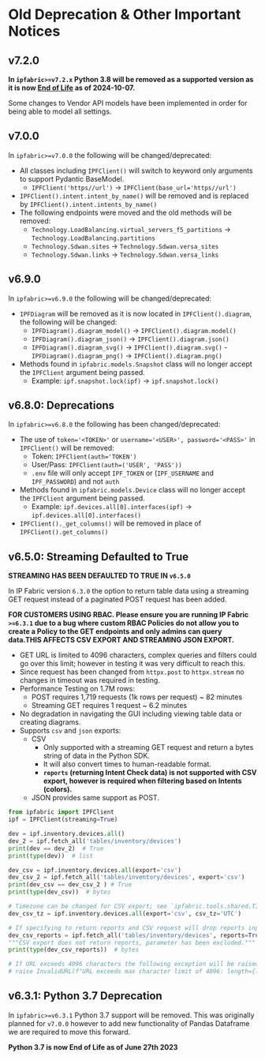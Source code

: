 # Old Deprecation & Other Important Notices

## v7.2.0

**In `ipfabric>=v7.2.x` Python 3.8 will be removed as a supported version as it is now 
[End of Life](https://devguide.python.org/versions/) as of 2024-10-07.**

Some changes to Vendor API models have been implemented in order for being able to model all settings.

## v7.0.0

In `ipfabric>=v7.0.0` the following will be changed/deprecated:

- All classes including `IPFClient()` will switch to keyword only arguments to support Pydantic BaseModel.
  - `IPFClient('https//url')` -> `IPFClient(base_url='https//url')`
- `IPFClient().intent.intent_by_name()` will be removed and is replaced by `IPFClient().intent.intents_by_name()`
- The following endpoints were moved and the old methods will be removed:
  - `Technology.LoadBalancing.virtual_servers_f5_partitions` -> `Technology.LoadBalancing.partitions`
  - `Technology.Sdwan.sites` -> `Technology.Sdwan.versa_sites`
  - `Technology.Sdwan.links` -> `Technology.Sdwan.versa_links`

## v6.9.0

In `ipfabric>=v6.9.0` the following will be changed/deprecated:

- `IPFDiagram` will be removed as it is now located in `IPFClient().diagram`, the following will be changed:
  - `IPFDiagram().diagram_model()` -> `IPFClient().diagram.model()` 
  - `IPFDiagram().diagram_json()` -> `IPFClient().diagram.json()` 
  - `IPFDiagram().diagram_svg()` -> `IPFClient().diagram.svg()` 
  -`IPFDiagram().diagram_png()` -> `IPFClient().diagram.png()` 
- Methods found in `ipfabric.models.Snapshot` class will no longer accept the `IPFClient` argument being passed.
  - Example: `ipf.snapshot.lock(ipf)` -> `ipf.snapshot.lock()`

## v6.8.0: Deprecations

In `ipfabric>=v6.8.0` the following has been changed/deprecated:

- The use of `token='<TOKEN>'` or `username='<USER>', password='<PASS>'` in `IPFClient()` will be removed:
  - Token: `IPFClient(auth='TOKEN')`
  - User/Pass: `IPFClient(auth=('USER', 'PASS'))`
  - `.env` file will only accept `IPF_TOKEN` or (`IPF_USERNAME` and `IPF_PASSWORD`) and not `auth`
- Methods found in `ipfabric.models.Device` class will no longer accept the `IPFClient` argument being passed.
  - Example: `ipf.devices.all[0].interfaces(ipf)` -> `ipf.devices.all[0].interfaces()`
- `IPFClient()._get_columns()` will be removed in place of `IPFClient().get_columns()`

## v6.5.0: Streaming Defaulted to True

**STREAMING HAS BEEN DEFAULTED TO TRUE IN `v6.5.0`**

In IP Fabric version `6.3.0` the option to return table data using a streaming
GET request instead of a paginated POST request has been added. 

**FOR CUSTOMERS USING RBAC. Please ensure you are running IP Fabric `>=6.3.1` due to 
a bug where custom RBAC Policies do not allow you to create a Policy to the GET
endpoints and only admins can query data.THIS AFFECTS CSV EXPORT AND STREAMING JSON EXPORT.**

* GET URL is limited to 4096 characters, complex queries and filters could go over this limit; however in testing it was very difficult to reach this.
* Since request has been changed from `httpx.post` to `httpx.stream` no changes in timeout was required in testing.
* Performance Testing on 1.7M rows:
  * POST requires 1,719 requests (1k rows per request) ~ 82 minutes
  * Streaming GET requires 1 request ~ 6.2 minutes
* No degradation in navigating the GUI including viewing table data or creating diagrams.
* Supports `csv` and `json` exports:
  * CSV 
    * Only supported with a streaming GET request and return a bytes string of data in the Python SDK.
    * It will also convert times to human-readable format.
    * **`reports` (returning Intent Check data) is not supported with CSV export, however is required when filtering based on Intents (colors).**
  * JSON provides same support as POST.

```python
from ipfabric import IPFClient
ipf = IPFClient(streaming=True)

dev = ipf.inventory.devices.all()
dev_2 = ipf.fetch_all('tables/inventory/devices')
print(dev == dev_2)  # True
print(type(dev))  # list 

dev_csv = ipf.inventory.devices.all(export='csv')
dev_csv_2 = ipf.fetch_all('tables/inventory/devices', export='csv')
print(dev_csv == dev_csv_2 ) # True
print(type(dev_csv))  # bytes 

# Timezone can be changed for CSV export; see `ipfabric.tools.shared.TIMEZONES`
dev_csv_tz = ipf.inventory.devices.all(export='csv', csv_tz='UTC')

# If specifying to return reports and CSV request will drop reports input and use GET
dev_csv_reports = ipf.fetch_all('tables/inventory/devices', reports=True, export='csv')
"""CSV export does not return reports, parameter has been excluded."""
print(type(dev_csv_reports))  # bytes

# If URL exceeds 4096 characters the following exception will be raised:
# raise InvalidURL(f"URL exceeds max character limit of 4096: length={len(url)}.")
```

## v6.3.1: Python 3.7 Deprecation

In `ipfabric>=v6.3.1` Python 3.7 support will be removed.  This was originally 
planned for `v7.0.0` however to add new functionality of Pandas Dataframe we 
are required to move this forward.

**Python 3.7 is now End of Life as of June 27th 2023**
